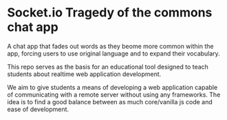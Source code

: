 # Socket.io Tragedy of the commons chat app

A chat app that fades out words as they beome more common within the app, forcing users to use original language and to expand their vocabulary.

This repo serves as the basis for an educational tool designed to teach students about realtime web application development.

We aim to give students a means of developing a web application capable of communicating with a remote server without using any frameworks. The idea is to find a good balance between as much core/vanilla js code and ease of development.